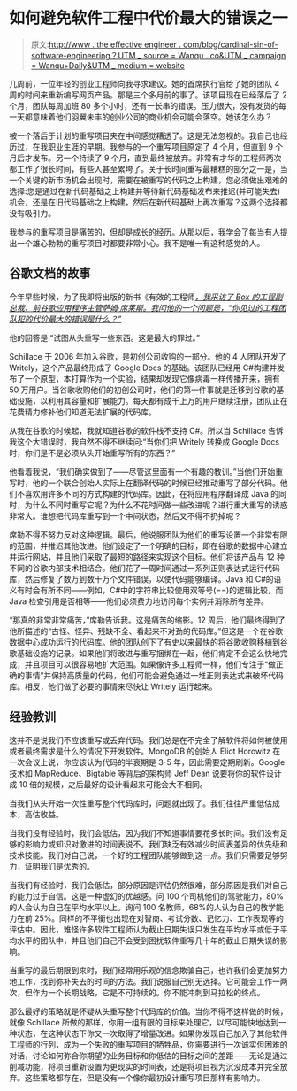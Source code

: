 # 如何避免软件工程中代价最大的错误之一

> 原文:[http://www . the effective engineer . com/blog/cardinal-sin-of-software-engineering？UTM _ source = Wanqu . co&UTM _ campaign = Wanqu+Daily&UTM _ medium = website](http://www.theeffectiveengineer.com/blog/cardinal-sin-of-software-engineering?utm_source=wanqu.co&utm_campaign=Wanqu+Daily&utm_medium=website)



几周前，一位年轻的创业工程师向我寻求建议。她的首席执行官给了她的团队 4 周的时间来重新编写网页产品。那是三个多月前的事了。该项目现在已经落后了 2 个月，团队每周加班 80 多个小时，还有一长串的错误。压力很大，没有发货的每一天都意味着他们羽翼未丰的创业公司的商业机会可能会落空。她该怎么办？

被一个落后于计划的重写项目夹在中间感觉糟透了。这是无法忽视的。我自己也经历过，在我职业生涯的早期。我参与的一个重写项目原定了 4 个月，但直到 9 个月后才发布。另一个持续了 9 个月，直到最终被放弃。非常有才华的工程师两次都工作了很长时间，有些人甚至累垮了。关于长时间重写最糟糕的部分之一是，当一个关键的新市场机会出现时，需要在被重写的代码之上构建，您必须做出艰难的选择:您是通过在新代码基础之上构建并等待新代码基础发布来推迟(并可能失去)机会，还是在旧代码基础之上构建，然后在新代码基础上再次重写？这两个选择都没有吸引力。

我参与的重写项目是痛苦的，但却是成长的经历。从那以后，我学会了每当有人提出一个雄心勃勃的重写项目时都要非常小心。我不是唯一有这种感觉的人。

## 谷歌文档的故事

今年早些时候，为了我即将出版的新书《有效的工程师[*，我采访了 Box 的工程副总裁、前谷歌应用程序主管萨姆·席莱斯。我问他的一个问题是，“你见过的工程团队犯的代价最大的错误是什么？”*](/book)

他的回答是:“试图从头重写一些东西。这是最大的罪过。”

Schillace 于 2006 年加入谷歌，是初创公司收购的一部分。他的 4 人团队开发了 Writely，这个产品最终形成了 Google Docs 的基础。该团队已经用 C#构建并发布了一个原型，本打算作为一个实验，结果却发现它像病毒一样传播开来，拥有 50 万用户。当谷歌收购他们的初创公司时，他们的第一件事就是迁移到谷歌的基础设施，以利用其容量和扩展能力。每天都有成千上万的用户继续注册，团队正在花费精力修补他们知道无法扩展的代码库。

从我在谷歌的时候起，我就知道谷歌的软件栈不支持 C#。所以当 Schillace 告诉我这个大错误时，我自然不得不继续问:“当你们把 Writely 转换成 Google Docs 时，你们是不是必须从头开始重写所有的东西？”

他看着我说，“我们确实做到了——尽管这里面有一个有趣的教训。”当他们开始重写时，他的一个联合创始人实际上在翻译代码的时候已经推动重写了部分代码。他们不喜欢用许多不同的方式构建的代码库。因此，在将应用程序翻译成 Java 的同时，为什么不同时重写它呢？为什么不花时间做一些改进呢？进行重大重写的诱惑非常大。谁想把代码库重写到一个中间状态，然后又不得不扔掉呢？

席勒不得不努力反对这种逻辑。最后，他说服团队为他们的重写设置一个非常有限的范围，并推迟其他改进。他们设定了一个明确的目标，即在谷歌的数据中心建立并运行网站，并且他们采取了最短的路径来实现这个目标。他们将该产品与 12 种不同的谷歌内部技术相结合。他们花了一周时间通过一系列正则表达式运行代码库，然后修复了数万到数十万个文件错误，以使代码能够编译。Java 和 C#的语义有时会有所不同——例如，C#中的字符串比较使用双等号(==)的逻辑比较，而 Java 检查引用是否相等——他们必须费力地访问每个实例并消除所有差异。

“那真的非常非常痛苦，”席勒告诉我。这是痛苦的缩影。12 周后，他们最终得到了他所描述的“古怪、怪异、残缺不全、看起来不对劲的代码库。”但这是一个在谷歌数据中心成功运行的代码库。他的团队创下了有史以来最快的将谷歌收购移植到谷歌基础设施的记录。如果他们将改进与重写捆绑在一起，他们肯定不会这么快地完成，并且项目可以很容易地扩大范围。如果像许多工程师一样，他们专注于“做正确的事情”并保持高质量的代码，他们可能会避免通过一堆正则表达式来破坏代码库。相反，他们做了必要的事情来尽快让 Writely 运行起来。

## 经验教训

这并不是说我们不应该重写或丢弃代码。我们总是在不完全了解软件将如何被使用或者最终需求是什么的情况下开发软件。MongoDB 的创始人 Eliot Horowitz 在一次会议上说，你应该认为代码的半衰期是 3-5 年，因此需要定期刷新。Google 技术如 MapReduce、Bigtable 等背后的架构师 Jeff Dean 说要将你的软件设计成 10 倍的规模，之后最好的设计看起来可能会大不相同。

当我们从头开始一次性重写整个代码库时，问题就出现了。我们往往严重低估成本，高估收益。

当我们没有经验时，我们会低估，因为我们不知道事情要花多长时间。我们没有足够的影响力或知识对激进的时间表说不。我们缺乏有效减少时间表差异的优先级和技术技能。我们对自己说，一个好的工程团队能够做到这一点。我们只需要足够努力，证明我们是优秀的。

当我们有经验时，我们会低估，部分原因是评估仍然很难，部分原因是我们对自己的能力过于自信。这是一种虚幻的优越感。问 100 个司机他们的驾驶能力，80%的人会认为自己在平均水平以上。询问 100 名教师，68%的人认为自己的教学能力在前 25%。同样的不平衡也出现在对智商、考试分数、记忆力、工作表现等的评估中。因此，难怪许多软件工程师认为截止日期失误只发生在平均水平或低于平均水平的团队中，并且他们自己不会受到困扰软件重写几十年的截止日期失误的影响。

当重写的最后期限到来时，我们经常用乐观的信念欺骗自己，也许我们会更加努力地工作，找到弥补失去的时间的方法。我们说服自己别无选择。它可能会工作一两次，但作为一个长期战略，它是不可持续的。你不能冲刺到马拉松的终点。

那么最好的策略就是怀疑从头重写整个代码库的价值。当你不得不这样做的时候，就像 Schillace 所做的那样，你用一组有限的目标来处理它，以尽可能快地达到一种状态，在这种状态下你又一次取得了增量改进。如果你发现自己加入了其他软件工程师的行列，成为一个失败的重写项目的牺牲品，你需要进行一次诚实但困难的对话，讨论如何弥合你期望的业务目标和你低估的目标之间的差距——无论是通过削减功能，将项目重新设置为更现实的时间表，还是将项目视为沉没成本并完全放弃。这些策略都存在，但是没有一个像你最初设计重写项目那样有影响力。

